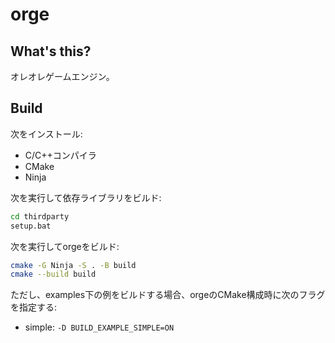 # orge

## What's this?

オレオレゲームエンジン。

## Build

次をインストール:

- C/C++コンパイラ
- CMake
- Ninja

次を実行して依存ライブラリをビルド:

```sh
cd thirdparty
setup.bat
```

次を実行してorgeをビルド:

```sh
cmake -G Ninja -S . -B build
cmake --build build
```

ただし、examples下の例をビルドする場合、orgeのCMake構成時に次のフラグを指定する:

- simple: `-D BUILD_EXAMPLE_SIMPLE=ON`
